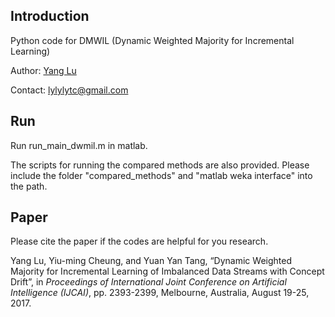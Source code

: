 ## Introduction

Python code for DMWIL (Dynamic Weighted Majority for Incremental Learning)

Author: [Yang Lu](https://jasonyanglu.github.io/)

Contact: lylylytc@gmail.com

## Run

Run run_main_dwmil.m in matlab. 

The scripts for running the compared methods are also provided. Please include the folder "compared_methods" and "matlab weka interface" into the path.

## Paper

Please cite the paper if the codes are helpful for you research.

Yang Lu, Yiu-ming Cheung, and Yuan Yan Tang, “Dynamic Weighted Majority for Incremental Learning of Imbalanced Data Streams with Concept Drift”, in *Proceedings of International Joint Conference on Artificial Intelligence (IJCAI)*, pp. 2393-2399, Melbourne, Australia, August 19-25, 2017.